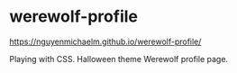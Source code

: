 # werewolf-profile

https://nguyenmichaelm.github.io/werewolf-profile/

Playing with CSS. Halloween theme Werewolf profile page.

